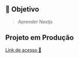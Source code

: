 ## :dart: Objetivo

> Aprender Nextjs

## Projeto em Produção

[Link de acesso :dizzy:](https://quizz-imersao.regisoda.vercel.app/)
